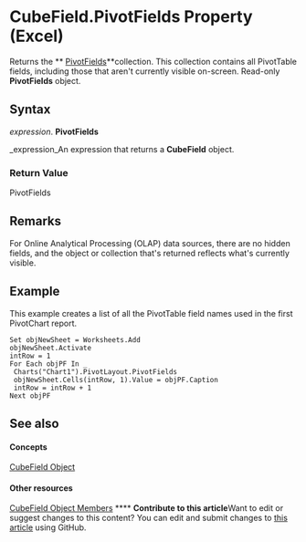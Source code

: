 
# CubeField.PivotFields Property (Excel)

Returns the  ** [PivotFields](018d4cea-09ea-d4be-baef-5fd55062935b.md)**collection. This collection contains all PivotTable fields, including those that aren't currently visible on-screen. Read-only  **PivotFields** object.


## Syntax

 _expression_. **PivotFields**

 _expression_An expression that returns a  **CubeField** object.


### Return Value

PivotFields


## Remarks

For Online Analytical Processing (OLAP) data sources, there are no hidden fields, and the object or collection that's returned reflects what's currently visible.


## Example

This example creates a list of all the PivotTable field names used in the first PivotChart report.


```
Set objNewSheet = Worksheets.Add 
objNewSheet.Activate 
intRow = 1 
For Each objPF In _ 
 Charts("Chart1").PivotLayout.PivotFields 
 objNewSheet.Cells(intRow, 1).Value = objPF.Caption 
 intRow = intRow + 1 
Next objPF
```


## See also


#### Concepts


 [CubeField Object](6db16910-6c27-651a-c388-e54e27fe4519.md)
#### Other resources


 [CubeField Object Members](2f3cbe65-45ff-abe0-3e48-29c0d490f600.md)
****   **Contribute to this article**Want to edit or suggest changes to this content? You can edit and submit changes to  [this article](https://github.com/jhershey00/VBA_Excel_Test/OpenXMLCon/articles/d3da6064-a4b2-7075-cc3e-033896f5b4a9.md) using GitHub.

